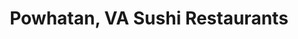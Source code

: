 ---
layout: city
title: Powhatan, VA Sushi Restaurants
permalink: /virginia/powhatan/
stateAbbr: VA
stateName: Virginia
cityName: Powhatan

---
